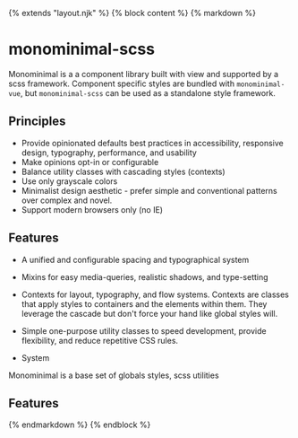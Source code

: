 {% extends "layout.njk" %}
{% block content %}
{% markdown %}
# monominimal-scss
Monominimal is a a component library built with view and supported by a scss framework. Component specific styles are bundled with `monominimal-vue`, but `monominimal-scss` can be used as a standalone style framework.

## Principles
- Provide opinionated defaults best practices in accessibility, responsive design, typography, performance, and usability
- Make opinions opt-in or configurable
- Balance utility classes with cascading styles (contexts)
- Use only grayscale colors
- Minimalist design aesthetic - prefer simple and conventional patterns over complex and novel.
- Support modern browsers only (no IE)

## Features
- A unified and configurable spacing and typographical system
- Mixins for easy media-queries, realistic shadows, and type-setting
- Contexts for layout, typography, and flow systems. Contexts are classes that apply styles to containers and the elements within them. They leverage the cascade but don't force your hand like global styles will.
- Simple one-purpose utility classes to speed development, provide flexibility, and reduce repetitive CSS rules.


- System



Monominimal is a base set of globals styles, scss utilities


## Features



 {% endmarkdown %}
 {% endblock %}